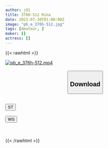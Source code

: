 ```yaml
---
author: j91
title: 376H-512 Rina
date: 2023-07-30T01:00:00Z
image: "pb_e_376h-512.jpg"
tags: [Amateur, ]
maker: []
actress: []
---
```



{{< rawhtml >}}

<div class="video" data-videoid="ApPgG0MqO7HBXA">
    <a href="javascript:;">
        <img src="https://my.j91.asia/posts/pb_e_376h-512/pb_e_376h-512.jpg" width="WIDTH" height="HEIGHT" alt="pb_e_376h-512.mp4" loading="lazy">
    </a>
</div>

<script type="text/javascript" src="https://j91.asia/asset/on-demand-st.js"></script>

<br>
  <link rel="stylesheet" href="https://j91.asia/asset/bs5.css">
  
  <center>
  <button class="btn btn-primary" type="button" data-bs-toggle="collapse" data-bs-target=".multi-collapse" aria-expanded="false" aria-controls="multiCollapseExample1 multiCollapseExample2"><h2>Download</h2></button></center>
</p>
<div class="row">
  <div class="col">
    <div class="collapse multi-collapse" id="multiCollapseExample1">
      <div class="card card-body">
	      	      <br>
<div class="buttons">  
<a href="https://streamtape.to/v/ApPgG0MqO7HBXA"><button class="btn-hover color-3"><i class="fa fa-download"></i> ST</button></a></div>
    </div>
  </div>
</div>
  <div class="col">
    <div class="collapse multi-collapse" id="multiCollapseExample2">
      <div class="card card-body">
	      <br>
<div class="buttons">
    <a href="https://wolfstream.tv/twx4l0ivvfuc.html"><button class="btn-hover color-9"><i class="fa fa-download"></i> WS</button></a></div>
<br><br>
      </div>
    </div>
  </div>
</div>

{{< /rawhtml >}}